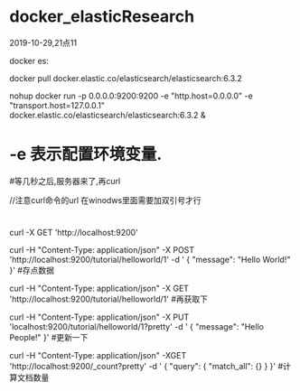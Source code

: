 # docker_elasticResearch





2019-10-29,21点11

docker es:

docker pull docker.elastic.co/elasticsearch/elasticsearch:6.3.2


nohup docker run -p 0.0.0.0:9200:9200 -e "http.host=0.0.0.0" -e "transport.host=127.0.0.1" docker.elastic.co/elasticsearch/elasticsearch:6.3.2  &



# -e 表示配置环境变量.
#等几秒之后,服务器来了,再curl

//注意curl命令的url 在winodws里面需要加双引号才行
#
curl -X GET 'http://localhost:9200'

curl -H "Content-Type: application/json" -X POST 'http://localhost:9200/tutorial/helloworld/1' -d ' { "message": "Hello World!" }'   #存点数据

curl  -H "Content-Type: application/json" -X GET 'http://localhost:9200/tutorial/helloworld/1'   #再获取下

curl -H "Content-Type: application/json" -X PUT 'localhost:9200/tutorial/helloworld/1?pretty' -d ' 
{ "message": "Hello People!" }'   #更新一下

curl -H "Content-Type: application/json" -XGET 'http://localhost:9200/_count?pretty' -d ' { "query": { "match_all": {} } }'   #计算文档数量


